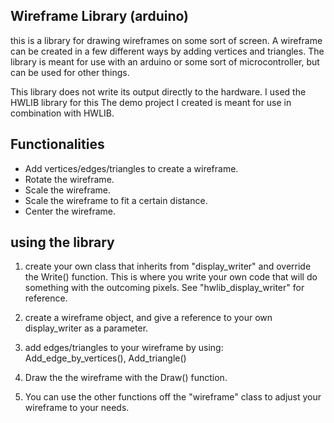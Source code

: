 ## Wireframe Library (arduino)

this is a library for drawing wireframes on some sort of screen. A wireframe can be created in a few different ways by adding vertices and triangles.
The library is meant for use with an arduino or some sort of microcontroller, but can be used for other things.

This library does not write its output directly to the hardware. I used the HWLIB library for this
The demo project I created is meant for use in combination with HWLIB. 


## Functionalities

- Add vertices/edges/triangles to create a wireframe.
- Rotate the wireframe.
- Scale the wireframe.
- Scale the wireframe to fit a certain distance.
- Center the wireframe.


## using the library

1. create your own class that inherits from "display_writer" and override the Write() function. This is where you write your own code that will do something with the outcoming pixels.
See "hwlib_display_writer" for reference.

2. create a wireframe object, and give a reference to your own display_writer as a parameter.

3. add edges/triangles to your wireframe by using:
  Add_edge_by_vertices(), Add_triangle()
  
4. Draw the the wireframe with the Draw() function.

5. You can use the other functions off the "wireframe" class to adjust your wireframe to your needs.
